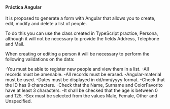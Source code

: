 
#### Práctica Angular

It is proposed to generate a form with Angular that allows you to create, edit, modify and delete a list of people.

To do this you can use the class created in TypeScript practice, Persona, although it will not be necessary to provide the fields Address, Telephone and Mail.

When creating or editing a person it will be necessary to perform the following validations on the data:

-You must be able to register new people and view them in a list.
-All records must be amenable.
-All records must be erased.
-Angular-material must be used.
-Dates must be displayed in dd/mm/yyyy format.
-Check that the ID has 9 characters.
-Check that the Name, Surname and ColorFavorito have at least 3 characters.
-It shall be checked that the age is between 0 and 125.
-Sex must be selected from the values Male, Female, Other and Unspecified.
